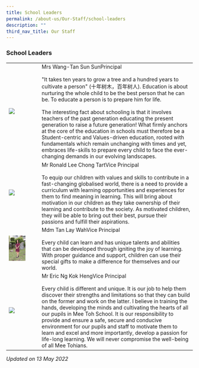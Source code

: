 ```yaml
---
title: School Leaders
permalink: /about-us/Our-Staff/school-leaders
description: ""
third_nav_title: Our Staff
---
```

### School Leaders

|  	|  	|
|---	|---	|
|  <img src="/images/sl1.png" style="width:60%"> | Mrs Wang-Tan Sun SunPrincipal<br><br>"It takes ten years to grow a tree and a hundred years to cultivate a person" (十年树木，百年树人). Education is about nurturing the whole child to be the best person that he can be. To educate a person is to prepare him for life.<br><br>The interesting fact about schooling is that it involves teachers of the past generation educating the present generation to raise a future generation! What firmly anchors at the core of the education in schools must therefore be a Student-centric and Values-driven education, rooted with fundamentals which remain unchanging with times and yet, embraces life-skills to prepare every child to face the ever-changing demands in our evolving landscapes. 	|
| <img src="/images/sl2.png" style="width:60%"> 	| Mr Ronald Lee Chong TartVice Principal<br><br>To equip our children with values and skills to contribute in a fast-changing globalised world, there is a need to provide a curriculum with learning opportunities and experiences for them to find meaning in learning. This will bring about motivation in our children as they take ownership of their learning and contribute to the society. As motivated children, they will be able to bring out their best, pursue their passions and fulfill their aspirations. 	|
| <img src="/images/sl3.png" style="width:60%"> 	| Mdm Tan Lay WahVice Principal<br><br>Every child can learn and has unique talents and abilities that can be developed through igniting the joy of learning. With proper guidance and support, children can use their special gifts to make a difference for themselves and our world. 	|
| <img src="/images/sl4.png" style="width:60%"> 	| Mr Eric Ng Kok HengVice Principal<br><br>Every child is different and unique. It is our job to help them discover their strengths and limitations so that they can build on the former and work on the latter. I believe in training the hands, developing the minds and cultivating the hearts of all our pupils in Mee Toh School. It is our responsibility to provide and ensure a safe, secure and conducive environment for our pupils and staff to motivate them to learn and excel and more importantly, develop a passion for life-long learning. We will never compromise the well-being of all Mee Tohians. 	|

*Updated on 13 May 2022*